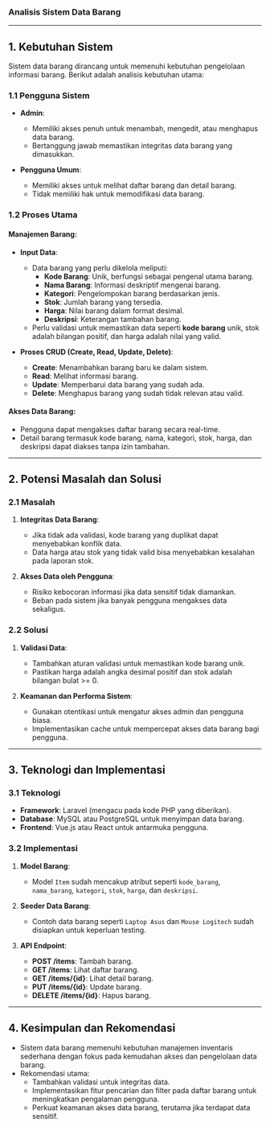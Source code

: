 ### Analisis **Sistem Data Barang**
---

## **1. Kebutuhan Sistem**  
Sistem data barang dirancang untuk memenuhi kebutuhan pengelolaan informasi barang. Berikut adalah analisis kebutuhan utama:

### **1.1 Pengguna Sistem**  
- **Admin**:  
  - Memiliki akses penuh untuk menambah, mengedit, atau menghapus data barang.  
  - Bertanggung jawab memastikan integritas data barang yang dimasukkan.
  
- **Pengguna Umum**:  
  - Memiliki akses untuk melihat daftar barang dan detail barang.  
  - Tidak memiliki hak untuk memodifikasi data barang.

### **1.2 Proses Utama**  
#### **Manajemen Barang**:  
- **Input Data**:  
  - Data barang yang perlu dikelola meliputi:
    - **Kode Barang**: Unik, berfungsi sebagai pengenal utama barang.
    - **Nama Barang**: Informasi deskriptif mengenai barang.
    - **Kategori**: Pengelompokan barang berdasarkan jenis.
    - **Stok**: Jumlah barang yang tersedia.
    - **Harga**: Nilai barang dalam format desimal.
    - **Deskripsi**: Keterangan tambahan barang.
  - Perlu validasi untuk memastikan data seperti **kode barang** unik, stok adalah bilangan positif, dan harga adalah nilai yang valid.

- **Proses CRUD (Create, Read, Update, Delete)**:  
  - **Create**: Menambahkan barang baru ke dalam sistem.
  - **Read**: Melihat informasi barang.
  - **Update**: Memperbarui data barang yang sudah ada.
  - **Delete**: Menghapus barang yang sudah tidak relevan atau valid.

#### **Akses Data Barang**:  
- Pengguna dapat mengakses daftar barang secara real-time.
- Detail barang termasuk kode barang, nama, kategori, stok, harga, dan deskripsi dapat diakses tanpa izin tambahan.

---

## **2. Potensi Masalah dan Solusi**  
### **2.1 Masalah**  
1. **Integritas Data Barang**:  
   - Jika tidak ada validasi, kode barang yang duplikat dapat menyebabkan konflik data.
   - Data harga atau stok yang tidak valid bisa menyebabkan kesalahan pada laporan stok.

2. **Akses Data oleh Pengguna**:  
   - Risiko kebocoran informasi jika data sensitif tidak diamankan.
   - Beban pada sistem jika banyak pengguna mengakses data sekaligus.

### **2.2 Solusi**  
1. **Validasi Data**:  
   - Tambahkan aturan validasi untuk memastikan kode barang unik.
   - Pastikan harga adalah angka desimal positif dan stok adalah bilangan bulat >= 0.

2. **Keamanan dan Performa Sistem**:  
   - Gunakan otentikasi untuk mengatur akses admin dan pengguna biasa.
   - Implementasikan cache untuk mempercepat akses data barang bagi pengguna.

---

## **3. Teknologi dan Implementasi**  

### **3.1 Teknologi**  
- **Framework**: Laravel (mengacu pada kode PHP yang diberikan).  
- **Database**: MySQL atau PostgreSQL untuk menyimpan data barang.  
- **Frontend**: Vue.js atau React untuk antarmuka pengguna.

### **3.2 Implementasi**  
1. **Model Barang**:  
   - Model `Item` sudah mencakup atribut seperti `kode_barang`, `nama_barang`, `kategori`, `stok`, `harga`, dan `deskripsi`.
   
2. **Seeder Data Barang**:  
   - Contoh data barang seperti `Laptop Asus` dan `Mouse Logitech` sudah disiapkan untuk keperluan testing.

3. **API Endpoint**:  
   - **POST /items**: Tambah barang.  
   - **GET /items**: Lihat daftar barang.  
   - **GET /items/{id}**: Lihat detail barang.  
   - **PUT /items/{id}**: Update barang.  
   - **DELETE /items/{id}**: Hapus barang.

---

## **4. Kesimpulan dan Rekomendasi**  
- Sistem data barang memenuhi kebutuhan manajemen inventaris sederhana dengan fokus pada kemudahan akses dan pengelolaan data barang.  
- Rekomendasi utama:  
  - Tambahkan validasi untuk integritas data.  
  - Implementasikan fitur pencarian dan filter pada daftar barang untuk meningkatkan pengalaman pengguna.  
  - Perkuat keamanan akses data barang, terutama jika terdapat data sensitif.  